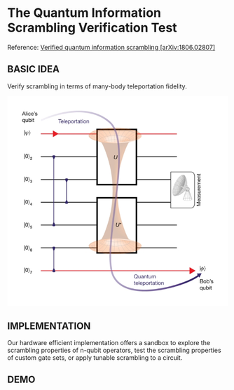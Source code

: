 # The Quantum Information Scrambling Verification Test


Reference: [Verified quantum information scrambling [arXiv:1806.02807]](https://arxiv.org/abs/1806.02807)



## BASIC IDEA

Verify scrambling in terms of many-body teleportation fidelity.

![Wormhole](./pics/wormhole.png)

## IMPLEMENTATION

Our hardware efficient implementation offers a sandbox to explore the scrambling properties of n-qubit operators, test the scrambling properties of custom gate sets, or apply tunable scrambling to a circuit.



## DEMO


```python

```
